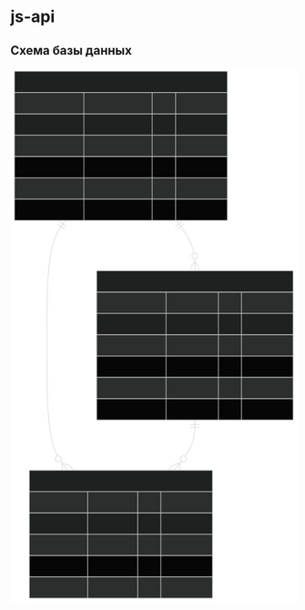 # js-api
## Схема базы данных
![Схема базы данных](https://github.com/Artem09076/js-api/raw/main/image/db_schema.svg)



